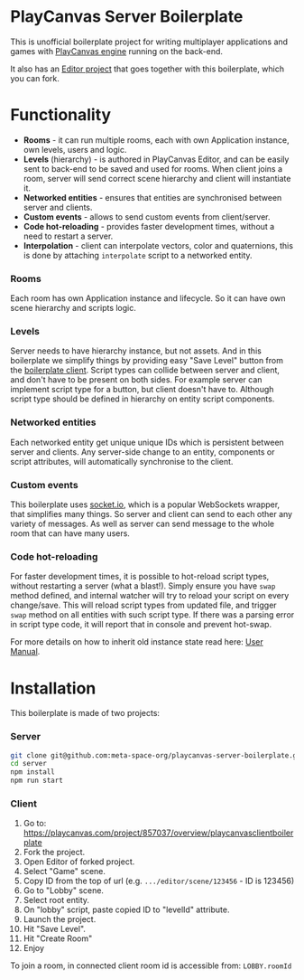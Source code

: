 # PlayCanvas Server Boilerplate

This is unofficial boilerplate project for writing multiplayer applications and games with [PlayCanvas engine](https://github.com/playcanvas/engine) running on the back-end.

It also has an [Editor project](https://playcanvas.com/project/857037/overview/playcanvasclientboilerplate) that goes together with this boilerplate, which you can fork.

# Functionality

* **Rooms** - it can run multiple rooms, each with own Application instance, own levels, users and logic.
* **Levels** (hierarchy) - is authored in PlayCanvas Editor, and can be easily sent to back-end to be saved and used for rooms. When client joins a room, server will send correct scene hierarchy and client will instantiate it.
* **Networked entities** - ensures that entities are synchronised between server and clients.
* **Custom events** - allows to send custom events from client/server.
* **Code hot-reloading** - provides faster development times, without a need to restart a server.
* **Interpolation** - client can interpolate vectors, color and quaternions, this is done by attaching `interpolate` script to a networked entity.

### Rooms

Each room has own Application instance and lifecycle. So it can have own scene hierarchy and scripts logic.

### Levels

Server needs to have hierarchy instance, but not assets. And in this boilerplate we simplify things by providing easy "Save Level" button from the [boilerplate client](https://playcanvas.com/project/857037/overview/playcanvasclientboilerplate). Script types can collide between server and client, and don't have to be present on both sides. For example server can implement script type for a button, but client doesn't have to. Although script type should be defined in hierarchy on entity script components.

### Networked entities

Each networked entity get unique unique IDs which is persistent between server and clients. Any server-side change to an entity, components or script attributes, will automatically synchronise to the client.

### Custom events

This boilerplate uses [socket.io](https://socket.io/), which is a popular WebSockets wrapper, that simplifies many things. So server and client can send to each other any variety of messages. As well as server can send message to the whole room that can have many users.

### Code hot-reloading

For faster development times, it is possible to hot-reload script types, without restarting a server (what a blast!). Simply ensure you have `swap` method defined, and internal watcher will try to reload your script on every change/save. This will reload script types from updated file, and trigger `swap` method on all entities with such script type. If there was a parsing error in script type code, it will report that in console and prevent hot-swap.

For more details on how to inherit old instance state read here: [User Manual](https://developer.playcanvas.com/en/user-manual/scripting/hot-reloading/).

# Installation

This boilerplate is made of two projects:

### Server

```bash
git clone git@github.com:meta-space-org/playcanvas-server-boilerplate.git ./server
cd server
npm install
npm run start
```

### Client

1. Go to: https://playcanvas.com/project/857037/overview/playcanvasclientboilerplate
2. Fork the project.
3. Open Editor of forked project.
4. Select "Game" scene.
5. Copy ID from the top of url (e.g. `.../editor/scene/123456` - ID is 123456)
6. Go to "Lobby" scene.
7. Select root entity.
8. On "lobby" script, paste copied ID to "levelId" attribute.
9. Launch the project.
10. Hit "Save Level".
11. Hit "Create Room"
12. Enjoy

To join a room, in connected client room id is accessible from: `LOBBY.roomId`
